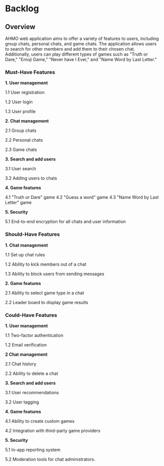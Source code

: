 
# Backlog

## Overview

AHMO web application aims to offer a variety of features to users, including group chats, personal chats, and game chats. The application allows users to search for other members and add them to their chosen chat. Additionally, users can play different types of games such as "Truth or Dare," "Emoji Game," "Never have I Ever," and "Name Word by Last Letter."

### Must-Have Features

**1. User management**

1.1 User registration

1.2 User login

1.3 User profile

**2. Chat management**

2.1 Group chats

2.2 Personal chats

2.3 Game chats

**3. Search and add users**

3.1 User search

3.2 Adding users to chats

**4. Game features**

4.1 "Truth or Dare" game
4.2 "Guess a word" game
4.3 "Name Word by Last Letter" game

**5. Security**

5.1 End-to-end encryption for all chats and user information

### Should-Have Features

**1. Chat management**

1.1 Set up chat rules

1.2 Ability to kick members out of a chat

1.3 Ability to block users from sending messages

**2. Game features**

2.1 Ability to select game type in a chat

2.2 Leader board to display game results

### Could-Have Features

**1. User management**

1.1 Two-factor authentication

1.2 Email verification

**2 Chat management**

2.1 Chat history

2.2 Ability to delete a chat

**3. Search and add users**

3.1 User recommendations

3.2 User tagging

**4. Game features**

4.1 Ability to create custom games

4.2 Integration with third-party game providers

**5. Security**

5.1 In-app reporting system

5.2 Moderation tools for chat administrators.
